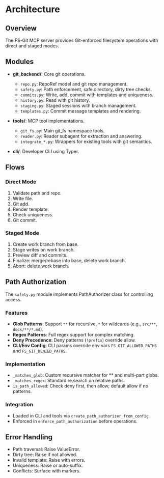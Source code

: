 # Architecture

## Overview

The FS-Git MCP server provides Git-enforced filesystem operations with direct and staged modes.

## Modules

- **git_backend/**: Core git operations.
  - `repo.py`: RepoRef model and git repo management.
  - `safety.py`: Path enforcement, safe.directory, dirty tree checks.
  - `commits.py`: Write, add, commit with templates and uniqueness.
  - `history.py`: Read with git history.
  - `staging.py`: Staged sessions with branch management.
  - `templates.py`: Commit message templates and rendering.

- **tools/**: MCP tool implementations.
  - `git_fs.py`: Main git_fs namespace tools.
  - `reader.py`: Reader subagent for extraction and answering.
  - `integrate_*.py`: Wrappers for existing tools with git semantics.

- **cli/**: Developer CLI using Typer.

## Flows

### Direct Mode
1. Validate path and repo.
2. Write file.
3. Git add.
4. Render template.
5. Check uniqueness.
6. Git commit.

### Staged Mode
1. Create work branch from base.
2. Stage writes on work branch.
3. Preview diff and commits.
4. Finalize: merge/rebase into base, delete work branch.
5. Abort: delete work branch.

## Path Authorization

The `safety.py` module implements PathAuthorizer class for controlling access.

### Features
- **Glob Patterns**: Support `**` for recursive, `*` for wildcards (e.g., `src/**`, `docs/**/*.md`).
- **Regex Patterns**: Full regex support for complex matching.
- **Deny Precedence**: Deny patterns (`!prefix`) override allow.
- **CLI/Env Config**: CLI params override env vars `FS_GIT_ALLOWED_PATHS` and `FS_GIT_DENIED_PATHS`.

### Implementation
- `_matches_glob`: Custom recursive matcher for ** and multi-part globs.
- `_matches_regex`: Standard re.search on relative paths.
- `is_path_allowed`: Check deny first, then allow; default allow if no patterns.

### Integration
- Loaded in CLI and tools via `create_path_authorizer_from_config`.
- Enforced in `enforce_path_authorization` before operations.

## Error Handling

- Path traversal: Raise ValueError.
- Dirty tree: Raise if not allowed.
- Invalid template: Raise with errors.
- Uniqueness: Raise or auto-suffix.
- Conflicts: Surface with markers.